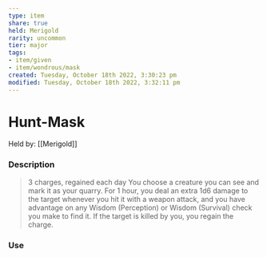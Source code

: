 ```yaml
---
type: item
share: true
held: Merigold
rarity: uncommon
tier: major
tags:
- item/given
- item/wondrous/mask
created: Tuesday, October 18th 2022, 3:30:23 pm
modified: Tuesday, October 18th 2022, 3:32:11 pm
---
```


# Hunt-Mask

Held by: [[Merigold]]

### Description
> 3 charges, regained each day
> You choose a creature you can see and mark it as your quarry. For 1 hour, you deal an extra 1d6 damage to the target whenever you hit it with a weapon attack, and you have advantage on any Wisdom (Perception) or Wisdom (Survival) check you make to find it. If the target is killed by you, you regain the charge.
### Use
